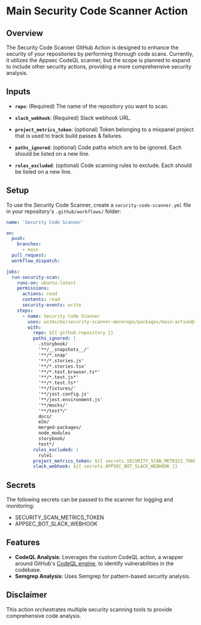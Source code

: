 # Main Security Code Scanner Action

## Overview

The Security Code Scanner GitHub Action is designed to enhance the security of your repositories by
performing thorough code scans. Currently, it utilizes the Appsec CodeQL scanner,
but the scope is planned to expand to include other security actions,
providing a more comprehensive security analysis.

## Inputs

- **`repo`**: (Required) The name of the repository you want to scan.
- **`slack_webhook`**: (Required) Slack webhook URL.

- **`project_metrics_token`**: (optional) Token belonging to a mixpanel project that is used to track build passes & failures.
- **`paths_ignored`**: (optional) Code paths which are to be ignored. Each should be listed on a new line.
- **`rules_excluded`**: (optional) Code scanning rules to exclude. Each should be listed on a new line.

## Setup

To use the Security Code Scanner, create a `security-code-scanner.yml` file in your repository's `.github/workflows/` folder:

```yaml
name: 'Security Code Scanner'

on:
  push:
    branches:
      - main
  pull_request:
  workflow_dispatch:

jobs:
  run-security-scan:
    runs-on: ubuntu-latest
    permissions:
      actions: read
      contents: read
      security-events: write
    steps:
      - name: Security Code Scanner
        uses: witmicko/security-scanner-monorepo/packages/main-action@v1
        with:
          repo: ${{ github.repository }}
          paths_ignored: |
            .storybook/
            '**/__snapshots__/'
            '**/*.snap'
            '**/*.stories.js'
            '**/*.stories.tsx'
            '**/*.test.browser.ts*'
            '**/*.test.js*'
            '**/*.test.ts*'
            '**/fixtures/'
            '**/jest.config.js'
            '**/jest.environment.js'
            '**/mocks/'
            '**/test*/'
            docs/
            e2e/
            merged-packages/
            node_modules
            storybook/
            test*/
          rules_excluded: |
            rule1
          project_metrics_token: ${{ secrets.SECURITY_SCAN_METRICS_TOKEN }}
          slack_webhook: ${{ secrets.APPSEC_BOT_SLACK_WEBHOOK }}
```

## Secrets

The following secrets can be passed to the scanner for logging and monitoring:

- SECURITY_SCAN_METRICS_TOKEN
- APPSEC_BOT_SLACK_WEBHOOK

## Features

- **CodeQL Analysis**: Leverages the custom CodeQL action, a wrapper around GitHub's [CodeQL engine](https://codeql.github.com/), to identify vulnerabilities in the codebase.
- **Semgrep Analysis**: Uses Semgrep for pattern-based security analysis.

## Disclaimer

This action orchestrates multiple security scanning tools to provide comprehensive code analysis.
